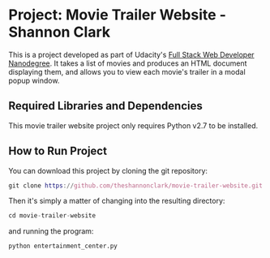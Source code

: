 Project: Movie Trailer Website  - Shannon Clark
================================

This is a project developed as part of Udacity's [Full Stack Web Developer Nanodegree](https://www.udacity.com/course/full-stack-web-developer-nanodegree--nd004). It takes a list of movies and produces an HTML document displaying them, and allows you to view each movie's trailer in a modal popup window.

Required Libraries and Dependencies
-----------------------------------
This movie trailer website project only requires Python v2.7 to be installed.


How to Run Project
------------------
You can download this project by cloning the git repository:

```nix
git clone https://github.com/theshannonclark/movie-trailer-website.git
```

Then it's simply a matter of changing into the resulting directory:

```nix
cd movie-trailer-website
```

and running the program:

```nix
python entertainment_center.py
```
